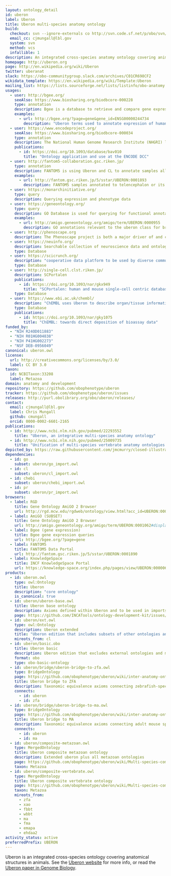 ```yaml
---
layout: ontology_detail
id: uberon
label: Uberon
title: Uberon multi-species anatomy ontology
build:
  checkout: svn --ignore-externals co http://svn.code.sf.net/p/obo/svn/uberon/trunk
  email_cc: cjmungall@lbl.gov
  system: svn
  method: vcs
  infallible: 1
description: An integrated cross-species anatomy ontology covering animals and bridging multiple species-specific ontologies
homepage: http://uberon.org
page: http://en.wikipedia.org/wiki/Uberon
twitter: uberanat
slack: https://obo-communitygroup.slack.com/archives/C01CR698CF2
wikidata_template: https://en.wikipedia.org/wiki/Template:Uberon
mailing_list: https://lists.sourceforge.net/lists/listinfo/obo-anatomy
usages:
  - user: http://bgee.org/
    seeAlso: https://www.biosharing.org/biodbcore-000228
    type: annotation
    description: Bgee is a database to retrieve and compare gene expression patterns between animal species. Bgee in using Uberon to annotate the site of expression, and Bgee curators one the major contributors to the ontology.
    examples:
      - url: http://bgee.org/?page=gene&gene_id=ENSG00000244734
        description: "Uberon terms used to annotate expression of human hemoglobin subunit beta"
  - user: https://www.encodeproject.org/
    seeAlso: https://www.biosharing.org/biodbcore-000034
    type: annotation
    description: The National Human Genome Research Institute (NHGRI) launched a public research consortium named ENCODE, the Encyclopedia Of DNA Elements, in September 2003, to carry out a project to identify all functional elements in the human genome sequence. The ENCODE DCC users Uberon to annotate samples
    publications:
      - id: https://doi.org/10.1093/database/bav010
        title: "Ontology application and use at the ENCODE DCC"
  - user: http://fantom5-collaboration.gsc.riken.jp/
    type: annotation
    description: FANTOM5 is using Uberon and CL to annotate samples allowing for transcriptome analyses with cell-type and tissue-level specificity.
    examples:
      - url: http://fantom.gsc.riken.jp/5/sstar/UBERON:0001893
        description: FANTOM5 samples annotated to telencephalon or its parts
  - user: https://monarchinitiative.org/
    type: query
    description: Querying expression and phenotype data
  - user: https://geneontology.org/
    type: query
    description: GO Database is used for querying for functional annotations relevant to a tissue
    examples:
      - url: http://amigo.geneontology.org/amigo/term/UBERON:0000955
        description: GO annotations relevant to the uberon class for brain
  - user: http://phenoscape.org
    description: The Phenoscape project is both a major driver of and contributor to Uberon, contibuting thousands of terms. The teleost (bony fishes) component of Uberon was derived from the Teleost Anatomy Ontology, developed by the Phenoscape group. Most of the high level design of the skeletal system comes from the Vertebrate Skeletal Anatomy Ontology (VSAO), also created by the Phenoscape group. Phenoscape curators continue to extend the ontology, covering a wide variety of tetrapod structures, with an emphasis on the appendicular system.
  - user: https://neuinfo.org/
    description: Searchable collection of neuroscience data and ontology for neuroscience
    type: Database
  - user: https://scicrunch.org/
    description: "cooperative data platform to be used by diverse communities in making data more FAIR."
    type: Database
  - user: http://single-cell.clst.riken.jp/
    description: SCPortalen
    publications:
      - id: https://doi.org/10.1093/nar/gkx949
        title: "SCPortalen: human and mouse single-cell centric database"
    type: Database
  - user: https://www.ebi.ac.uk/chembl/
    description: "ChEMBL uses Uberon to describe organ/tissue information in assays"
    type: Database
    publications:
      - id: https://doi.org/10.1093/nar/gky1075
        title: "ChEMBL: towards direct deposition of bioassay data"
funded_by:
  - "NIH R24OD011883"
  - "NIH R01HG004838"
  - "NIH P41HG002273"
  - "NSF DEB-0956049"
canonical: uberon.owl
license:
  url: http://creativecommons.org/licenses/by/3.0/
  label: CC BY 3.0
taxon:
  id: NCBITaxon:33208
  label: Metazoa
domain: anatomy and development
repository: https://github.com/obophenotype/uberon
tracker: https://github.com/obophenotype/uberon/issues
releases: http://purl.obolibrary.org/obo/uberon/releases/
contact:
  email: cjmungall@lbl.gov
  label: Chris Mungall
  github: cmungall
  orcid: 0000-0002-6601-2165
publications:
  - id: http://www.ncbi.nlm.nih.gov/pubmed/22293552
    title: "Uberon, an integrative multi-species anatomy ontology"
  - id: http://www.ncbi.nlm.nih.gov/pubmed/25009735
    title: "Unification of multi-species vertebrate anatomy ontologies for comparative biology in Uberon"
depicted_by: https://raw.githubusercontent.com/jmcmurry/closed-illustrations/master/logos/uberon-logos/uberon_logo_black-banner.png
dependencies:
  - id: go
    subset: uberon/go_import.owl
  - id: cl
    subset: uberon/cl_import.owl
  - id: chebi
    subset: uberon/chebi_import.owl
  - id: pr
    subset: uberon/pr_import.owl
browsers:
  - label: RGD
    title: Gene Ontology AmiGO 2 Browser
    url: http://rgd.mcw.edu/rgdweb/ontology/view.html?acc_id=UBERON:0001062
  - label: AmiGO (SUBSET)
    title: Gene Ontology AmiGO 2 Browser
    url: http://amigo.geneontology.org/amigo/term/UBERON:0001062#display-lineage-tab
  - label: Bgee (gene expression)
    title: Bgee gene expression queries
    url: http://bgee.org/?page=gene
  - label: FANTOM5
    title: FANTOM5 Data Portal
    url: http://fantom.gsc.riken.jp/5/sstar/UBERON:0001890
  - label: KnowledgeSpace
    title: INCF KnowledgeSpace Portal
    url: https://knowledge-space.org/index.php/pages/view/UBERON:0000061
products:
  - id: uberon.owl
    type: owl:Ontology
    title: Uberon
    description: "core ontology"
    is_canonical: true
  - id: uberon/uberon-base.owl
    title: Uberon base ontology
    description: Axioms defined within Uberon and to be used in imports for other ontologies
    page: https://github.com/INCATools/ontology-development-kit/issues/50
  - id: uberon/ext.owl
    type: owl:Ontology
    description: Uberon extended
    title: "Uberon edition that includes subsets of other ontologies and axioms connecting to them"
    mireots_from: cl
  - id: uberon/basic.obo
    title: Uberon basic
    description: Uberon edition that excludes external ontologies and most relations
    format: obo
    type: obo-basic-ontology
  - id: uberon/bridge/uberon-bridge-to-zfa.owl
    type: BridgeOntology
    page: https://github.com/obophenotype/uberon/wiki/inter-anatomy-ontology-bridge-ontologies
    title: Uberon bridge to ZFA
    description: Taxonomic equivalence axioms connecting zebrafish-specific classes to generic uberon counterparts
    connects:
      - id: uberon
      - id: zfa
  - id: uberon/bridge/uberon-bridge-to-ma.owl
    type: BridgeOntology
    page: https://github.com/obophenotype/uberon/wiki/inter-anatomy-ontology-bridge-ontologies
    title: Uberon bridge to MA
    description: Taxonomic equivalence axioms connecting adult mouse specific classes to generic uberon counterparts
    connects:
      - id: uberon
      - id: ma
  - id: uberon/composite-metazoan.owl
    type: MergedOntology
    title: Uberon composite metazoan ontology
    description: Extended uberon plus all metazoan ontologies
    page: https://github.com/obophenotype/uberon/wiki/Multi-species-composite-ontologies
    taxon: Metazoa
  - id: uberon/composite-vertebrate.owl
    type: MergedOntology
    title: Uberon composite vertebrate ontology
    page: https://github.com/obophenotype/uberon/wiki/Multi-species-composite-ontologies
    taxon: Metazoa
    mireots_from:
      - zfa
      - xao
      - fbbt
      - wbbt
      - ma
      - fma
      - emapa
      - ehdaa2
activity_status: active
preferredPrefix: UBERON
---
```


Uberon is an integrated cross-species ontology covering anatomical structures in animals. See the <a href="http://uberon.org">Uberon website</a> for more info, or read the <a
 href="http://genomebiology.com/2012/13/1/R5">Uberon paper in Genome Biology</a>.
